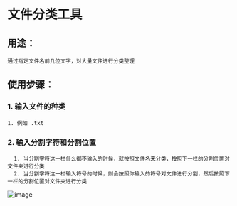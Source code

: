 # 文件分类工具

## 用途：
	通过指定文件名前几位文字，对大量文件进行分类整理

## 使用步骤：
  ### 1. 输入文件的种类
    1. 例如 .txt
  ### 2. 输入分割字符和分割位置
	  1. 当分割字符这一栏什么都不输入的时候，就按照文件名来分类，按照下一栏的分割位置对文件夹进行分类
	  2. 当分割字符这一栏输入符号的时候，则会按照你输入的符号对文件进行分割，然后按照下一栏的分割位置对文件夹进行分类

![image](https://github.com/ivis-han/AutoFileClassification/assets/175077846/bd4fcd25-95af-4614-8a47-88984137cce9)


